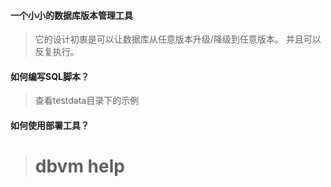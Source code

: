 #### 一个小小的数据库版本管理工具

> 它的设计初衷是可以让数据库从任意版本升级/降级到任意版本。
> 并且可以反复执行。

#### 如何编写SQL脚本？

> 查看testdata目录下的示例

#### 如何使用部署工具？

> # dbvm help
